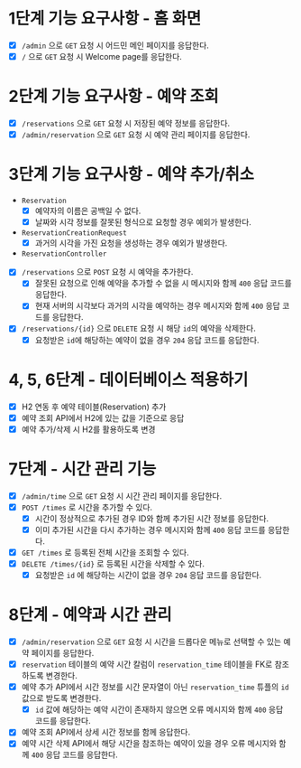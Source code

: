 # 1단계 기능 요구사항 - 홈 화면
- [x] `/admin` 으로 `GET` 요청 시 어드민 메인 페이지를 응답한다.
- [x] `/` 으로 `GET` 요청 시 Welcome page를 응답한다.

# 2단계 기능 요구사항 - 예약 조회
- [x] `/reservations` 으로 `GET` 요청 시 저장된 예약 정보를 응답한다.
- [x] `/admin/reservation` 으로 `GET` 요청 시 예약 관리 페이지를 응답한다.

# 3단계 기능 요구사항 - 예약 추가/취소
- `Reservation`
  - [x] 예약자의 이름은 공백일 수 없다.
  - [x] 날짜와 시각 정보를 잘못된 형식으로 요청할 경우 예외가 발생한다.
- `ReservationCreationRequest`
  - [x] 과거의 시각을 가진 요청을 생성하는 경우 예외가 발생한다.

- `ReservationController`
- [x] `/reservations` 으로 `POST` 요청 시 예약을 추가한다.
  - [x] 잘못된 요청으로 인해 예약을 추가할 수 없을 시 메시지와 함께 `400` 응답 코드를 응답한다.
  - [x] 현재 서버의 시각보다 과거의 시각을 예약하는 경우 메시지와 함께 `400` 응답 코드를 응답한다.
- [x] `/reservations/{id}` 으로 `DELETE` 요청 시 해당 `id`의 예약을 삭제한다.
  - [x] 요청받은 `id`에 해당하는 예약이 없을 경우 `204` 응답 코드를 응답한다.

# 4, 5, 6단계 - 데이터베이스 적용하기
- [x] H2 연동 후 예약 테이블(Reservation) 추가
- [x] 예약 조회 API에서 H2에 있는 값을 기준으로 응답
- [x] 예약 추가/삭제 시 H2를 활용하도록 변경

# 7단계 - 시간 관리 기능
- [x] `/admin/time` 으로 `GET` 요청 시 시간 관리 페이지를 응답한다.
- [x] `POST /times` 로 시간을 추가할 수 있다.
  - [x] 시간이 정상적으로 추가된 경우 ID와 함께 추가된 시간 정보를 응답한다.
  - [x] 이미 추가된 시간을 다시 추가하는 경우 메시지와 함께 `400` 응답 코드를 응답한다.
- [x] `GET /times` 로 등록된 전체 시간을 조회할 수 있다.
- [x] `DELETE /times/{id}` 로 등록된 시간을 삭제할 수 있다.
  - [x] 요청받은 `id` 에 해당하는 시간이 없을 경우 `204` 응답 코드를 응답한다.

# 8단계 - 예약과 시간 관리
- [x] `/admin/reservation` 으로 `GET` 요청 시 시간을 드롭다운 메뉴로 선택할 수 있는 예약 페이지를 응답한다.
- [x] `reservation` 테이블의 예약 시간 칼럼이 `reservation_time` 테이블을 FK로 참조하도록 변경한다.
- [x] 예약 추가 API에서 시간 정보를 시간 문자열이 아닌 `reservation_time` 튜플의 `id` 값으로 받도록 변경한다.
  - [x] `id` 값에 해당하는 예약 시간이 존재하지 않으면 오류 메시지와 함께 `400` 응답 코드를 응답한다. 
- [x] 예약 조회 API에서 상세 시간 정보를 함께 응답한다.
- [x] 예약 시간 삭제 API에서 해당 시간을 참조하는 예약이 있을 경우 오류 메시지와 함께 `400` 응답 코드를 응답한다.
